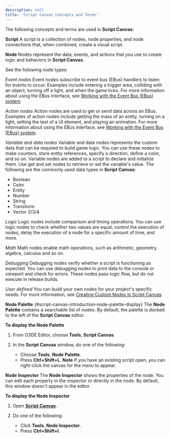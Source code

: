 ```yaml
---
description: null
title: 'Script Canvas Concepts and Terms'
---
```


The following concepts and terms are used in **Script Canvas**:

**Script**
A script is a collection of nodes, node properties, and node connections that, when combined, create a visual script.

**Node**
Nodes represent the data, events, and actions that you use to create logic and behaviors in **Script Canvas**.

See the following node types:

*Event nodes*
Event nodes subscribe to event bus (EBus) handlers to listen for events to occur. Examples include entering a trigger area, colliding with an object, turning off a light, and when the game ticks.
For more information about using the EBus interface, see [Working with the Event Bus (EBus) system](/docs/user-guide/engine/ebus/_index.md).

*Action nodes*
Action nodes are used to get or send data across an EBus. Examples of action nodes include getting the mass of an entity, turning on a light, setting the text of a UI element, and playing an animation.
For more information about using the EBus interface, see [Working with the Event Bus (EBus) system](/docs/user-guide/engine/ebus/_index.md).

*Variable and data nodes*
Variable and data nodes represents the custom data that can be required to build game logic. You can use these nodes to make counters, store entity references, specify a direction, define a color, and so on. Variable nodes are added to a script to declare and initialize them. Use get and set nodes to retrieve or set the variable's value.
The following are the commonly used data types in **Script Canvas**:
+ Boolean
+ Color
+ Entity
+ Number
+ String
+ Transform
+ Vector 2/3/4

*Logic*
Logic nodes include comparison and timing operations. You can use logic nodes to check whether two values are equal, control the execution of nodes, delay the execution of a node for a specific amount of time, and more.

*Math*
Math nodes enable math operations, such as arithmetic, geometry, algebra, calculus and so on.

*Debugging*
Debugging nodes verify whether a script is functioning as expected. You can use debugging nodes to print data to the console or viewport and check for errors. These nodes pass logic flow, but do not execute in release builds.

*User defined*
You can build your own nodes for your project's specific needs. For more information, see [Creating Custom Nodes in Script Canvas](/docs/user-guide/engine/scripting/script-canvas/_index.md).

**Node Palette**   {#script-canvas-introduction-node-palette-display}
The **Node Palette** contains a searchable list of nodes. By default, the palette is docked to the left of the **Script Canvas** editor.

**To display the Node Palette**

1. From O3DE Editor, choose **Tools**, **Script Canvas**.

1. In the **Script Canvas** window, do one of the following:
   + Choose **Tools**, **Node Palette**.
   + Press **Ctrl+Shift+L**.
**Note**
If you have an existing script open, you can right-click the canvas for the menu to appear.

**Node Inspector**
The **Node Inspector** shows the properties of the node. You can edit each property in the inspector or directly in the node. By default, this window doesn't appear in the editor.

**To display the Node Inspector**

1. Open [**Script Canvas**](/docs/user-guide/scripting/script-canvas/editor-interface.md).

1. Do one of the following:
   + Click **Tools**, **Node Inspector**.
   + Press **Ctrl+Shift+I**.
